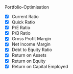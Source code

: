 Portfolio-Optimisation


 - [x] Current Ratio
 - [x] Quick Ratio
 - [x] P/E Ratio
 - [x] P/B Ratio
 - [x] Gross Profit Margin
 - [x] Net Income Margin
 - [x] Debt to Equity Ratio
 - [x] Return on Assets
 - [x] Return on Equity
 - [x] Return on Capital Employed